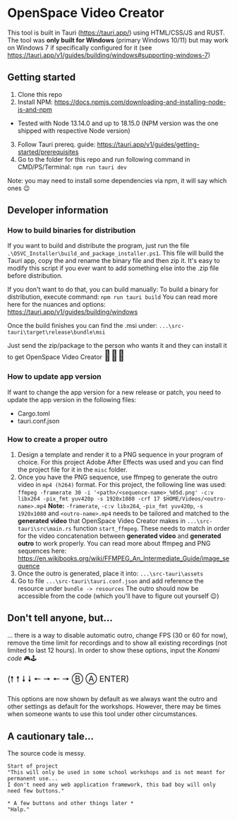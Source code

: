 # OpenSpace Video Creator

This tool is built in Tauri (https://tauri.app/) using HTML/CSS/JS and RUST.
The tool was **only built for Windows** (primary Windows 10/11) but may work on Windows 7 if specifically configured for it 
(see https://tauri.app/v1/guides/building/windows#supporting-windows-7)


## Getting started

1. Clone this repo
2. Install NPM: https://docs.npmjs.com/downloading-and-installing-node-js-and-npm
- Tested with Node 13.14.0 and up to 18.15.0 (NPM version was the one shipped with respective Node version)
3. Follow Tauri prereq. guide: https://tauri.app/v1/guides/getting-started/prerequisites
4. Go to the folder for this repo and run following command in CMD/PS/Terminal: `npm run tauri dev`

Note: you may need to install some dependencies via npm, it will say which ones 😉

## Developer information

### How to build binaries for distribution

If you want to build and distribute the program, just run the file `.\OSVC_Installer\build_and_package_installer.ps1`.
This file will build the Tauri app, copy the and rename the binary file and then zip it.
It's easy to modify this script if you ever want to add something else into the .zip file before distribution.

If you don't want to do that, you can build manually:
To build a binary for distribution, execute command: `npm run tauri build`
You can read more here for the nuances and options: https://tauri.app/v1/guides/building/windows

Once the build finishes you can find the .msi under: `...\src-tauri\target\release\bundle\msi`
<div>
Just send the zip/package to the person who wants it and they can install it to get OpenSpace Video Creator <p style="display: inline; font-size: x-large">🎉🎊🎈</p>
</div>

### How to update app version
If want to change the app version for a new release or patch, you need to update the app version in the following files:
- Cargo.toml
- tauri.conf.json


### How to create a proper outro
1. Design a template and render it to a PNG sequence in your program of choice.
For this project Adobe After Effects was used and you can find the project file for it in the `misc` folder.
2. Once you have the PNG sequence, use ffmpeg to generate the outro video in `mp4 (h264)` format.
For this project, the following line was used: `ffmpeg -framerate 30 -i '<path>/<sequence-name>_%05d.png' -c:v libx264 -pix_fmt yuv420p -s 1920x1080 -crf 17 $HOME/Videos/<outro-name>.mp4` 
**Note:** `-framerate`, `-c:v libx264`, `-pix_fmt yuv420p`, `-s 1920x1080` and `<outro-name>.mp4` needs to be tailored and matched to the __generated video__ that OpenSpace Video Creator makes in `...\src-tauri\src\main.rs` function `start_ffmpeg`. 
These needs to match in order for the video concatenation between __generated video__ and __generated outro__ to work properly.
You can read more about ffmpeg and PNG sequences here: https://en.wikibooks.org/wiki/FFMPEG_An_Intermediate_Guide/image_sequence
3. Once the outro is generated, place it into: `...\src-tauri\assets` 
4. Go to file `...\src-tauri\tauri.conf.json` and add reference the resource under `bundle -> resources`
The outro should now be accessible from the code (which you'll have to figure out yourself 😉)

## Don't tell anyone, but...
... there is a way to disable automatic outro, change FPS (30 or 60 for now), remove the time limit for recordings and to show all existing recordings (not limited to last 12 hours).
In order to show these options, input the _Konami code_ 🎮🕹️
<p style="font-size:14pt;">(&#129045; &#129045; &#129047; &#129047; &#129044; &#129046; &#129044; &#129046; &#9399; &#9398; ENTER)</p>

This options are now shown by default as we always want the outro and other settings as default for the workshops. 
However, there may be times when someone wants to use this tool under other circumstances.


## A cautionary tale...
The source code is messy.

```
Start of project
"This will only be used in some school workshops and is not meant for permanent use...
I don't need any web application framework, this bad boy will only need few buttons."

* A few buttons and other things later *
"Halp."

```
